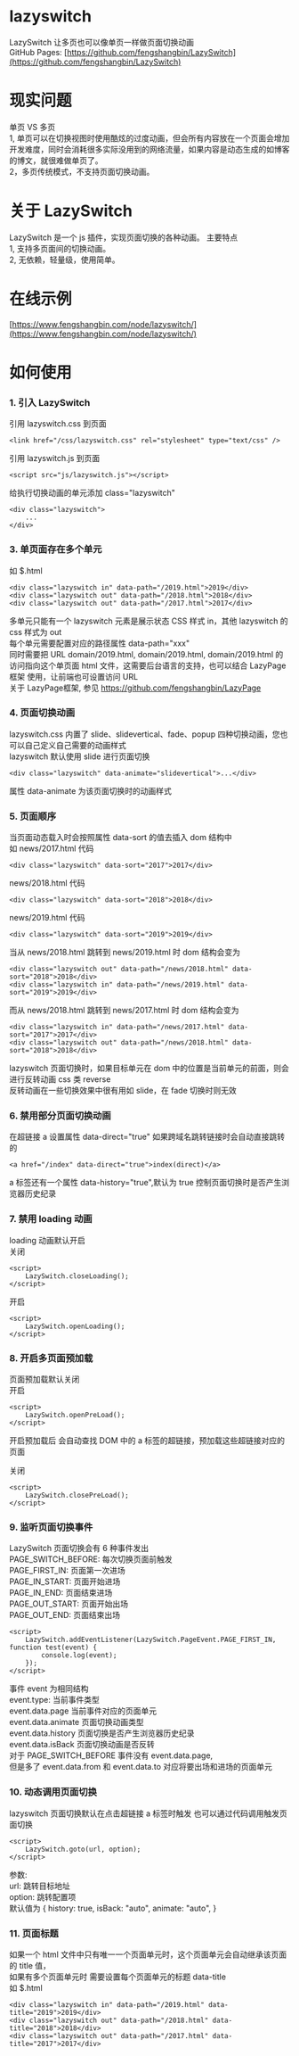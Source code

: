 # lazyswitch

LazySwitch 让多页也可以像单页一样做页面切换动画  
GitHub Pages: [https://github.com/fengshangbin/LazySwitch](https://github.com/fengshangbin/LazySwitch)

# 现实问题

单页 VS 多页  
1, 单页可以在切换视图时使用酷炫的过度动画，但会所有内容放在一个页面会增加开发难度，同时会消耗很多实际没用到的网络流量，如果内容是动态生成的如博客的博文，就很难做单页了。  
2，多页传统模式，不支持页面切换动画。

# 关于 LazySwitch

LazySwitch 是一个 js 插件，实现页面切换的各种动画。
主要特点  
1, 支持多页面间的切换动画。  
2, 无依赖，轻量级，使用简单。

# 在线示例

[https://www.fengshangbin.com/node/lazyswitch/](https://www.fengshangbin.com/node/lazyswitch/)

# 如何使用

### 1. 引入 LazySwitch

引用 lazyswitch.css 到页面

```
<link href="/css/lazyswitch.css" rel="stylesheet" type="text/css" />
```

引用 lazyswitch.js 到页面

```
<script src="js/lazyswitch.js"></script>
```

给执行切换动画的单元添加 class="lazyswitch"

```
<div class="lazyswitch">
	...
</div>
```

### 3. 单页面存在多个单元

如 \$.html

```
<div class="lazyswitch in" data-path="/2019.html">2019</div>
<div class="lazyswitch out" data-path="/2018.html">2018</div>
<div class="lazyswitch out" data-path="/2017.html">2017</div>
```

多单元只能有一个 lazyswitch 元素是展示状态 CSS 样式 in，其他 lazyswitch 的 css 样式为 out  
每个单元需要配置对应的路径属性 data-path="xxx"  
同时需要把 URL domain/2019.html, domain/2019.html, domain/2019.html 的访问指向这个单页面 html 文件，这需要后台语言的支持，也可以结合 LazyPage 框架 使用，让前端也可设置访问 URL  
关于 LazyPage框架, 参见 https://github.com/fengshangbin/LazyPage

### 4. 页面切换动画

lazyswitch.css 内置了 slide、slidevertical、fade、popup 四种切换动画，您也可以自己定义自己需要的动画样式  
lazyswitch 默认使用 slide 进行页面切换

```
<div class="lazyswitch" data-animate="slidevertical">...</div>
```

属性 data-animate 为该页面切换时的动画样式

### 5. 页面顺序

当页面动态载入时会按照属性 data-sort 的值去插入 dom 结构中  
如 news/2017.html 代码

```
<div class="lazyswitch" data-sort="2017">2017</div>
```

news/2018.html 代码

```
<div class="lazyswitch" data-sort="2018">2018</div>
```

news/2019.html 代码

```
<div class="lazyswitch" data-sort="2019">2019</div>
```

当从 news/2018.html 跳转到 news/2019.html 时 dom 结构会变为

```
<div class="lazyswitch out" data-path="/news/2018.html" data-sort="2018">2018</div>
<div class="lazyswitch in" data-path="/news/2019.html" data-sort="2019">2019</div>
```

而从 news/2018.html 跳转到 news/2017.html 时 dom 结构会变为

```
<div class="lazyswitch in" data-path="/news/2017.html" data-sort="2017">2017</div>
<div class="lazyswitch out" data-path="/news/2018.html" data-sort="2018">2018</div>
```

lazyswitch 页面切换时，如果目标单元在 dom 中的位置是当前单元的前面，则会进行反转动画 css 类 reverse  
反转动画在一些切换效果中很有用如 slide，在 fade 切换时则无效

### 6. 禁用部分页面切换动画

在超链接 a 设置属性 data-direct="true"
如果跨域名跳转链接时会自动直接跳转的

```
<a href="/index" data-direct="true">index(direct)</a>
```

a 标签还有一个属性 data-history="true",默认为 true 控制页面切换时是否产生浏览器历史纪录

### 7. 禁用 loading 动画

loading 动画默认开启  
关闭

```
<script>
	LazySwitch.closeLoading();
</script>
```

开启

```
<script>
	LazySwitch.openLoading();
</script>
```

### 8. 开启多页面预加载

页面预加载默认关闭  
开启

```
<script>
	LazySwitch.openPreLoad();
</script>
```

开启预加载后 会自动查找 DOM 中的 a 标签的超链接，预加载这些超链接对应的页面

关闭

```
<script>
	LazySwitch.closePreLoad();
</script>
```

### 9. 监听页面切换事件

LazySwitch 页面切换会有 6 种事件发出  
PAGE_SWITCH_BEFORE: 每次切换页面前触发  
PAGE_FIRST_IN: 页面第一次进场  
PAGE_IN_START: 页面开始进场  
PAGE_IN_END: 页面结束进场  
PAGE_OUT_START: 页面开始出场  
PAGE_OUT_END: 页面结束出场

```
<script>
    LazySwitch.addEventListener(LazySwitch.PageEvent.PAGE_FIRST_IN, function test(event) {
        console.log(event);
    });
</script>
```

事件 event 为相同结构  
event.type: 当前事件类型  
event.data.page 当前事件对应的页面单元  
event.data.animate 页面切换动画类型  
event.data.history 页面切换是否产生浏览器历史纪录  
event.data.isBack 页面切换动画是否反转  
对于 PAGE_SWITCH_BEFORE 事件没有 event.data.page,  
但是多了 event.data.from 和 event.data.to 对应将要出场和进场的页面单元

### 10. 动态调用页面切换

lazyswitch 页面切换默认在点击超链接 a 标签时触发
也可以通过代码调用触发页面切换

```
<script>
    LazySwitch.goto(url, option);
</script>
```

参数:  
url: 跳转目标地址  
option: 跳转配置项  
默认值为
{
history: true,
isBack: "auto",
animate: "auto",
}

### 11. 页面标题

如果一个 html 文件中只有唯一一个页面单元时，这个页面单元会自动继承该页面的 title 值，  
如果有多个页面单元时 需要设置每个页面单元的标题 data-title  
如 \$.html

```
<div class="lazyswitch in" data-path="/2019.html" data-title="2019">2019</div>
<div class="lazyswitch out" data-path="/2018.html" data-title="2018">2018</div>
<div class="lazyswitch out" data-path="/2017.html" data-title="2017">2017</div>
```
